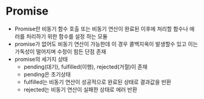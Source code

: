 # Promise
- Promise란 비동기 함수 호출 또는 비동기 연산이 완료된 이후에 처리할 함수나 에러를 처리하기 위한 함수를 설정 하는 모듈
- promise가 없어도 비동기 연산이 가능한데 이 경우 콜백지옥이 발생할수 있고 이는 가독성이 떨어지며 수정이 힘든 단점 존재
- promise의 세가지 상태
  - pending(대기), fulfilled(이행), rejected(거절)이 존재
  - pending은 초기상태
  - fulfilled는 비동기 연산이 성공적으로 완료된 상태로 결과값을 반환
  - rejected는 비동기 연산이 실패한 상태로 에러 반환
